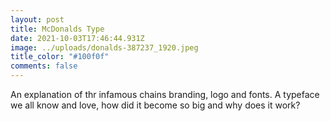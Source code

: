 ```yaml
---
layout: post
title: McDonalds Type
date: 2021-10-03T17:46:44.931Z
image: ../uploads/donalds-387237_1920.jpeg
title_color: "#100f0f"
comments: false
---
```

An explanation of thr infamous chains branding, logo and fonts. A typeface we all know and love, how did it become so big and why does it work?